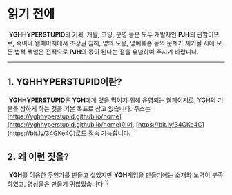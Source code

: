 # 읽기 전에
&nbsp;**YGHHYPERSTUPID**의 기획, 개발, 코딩, 운영 등은 모두 개발자인 **PJH**의 관할이므로, 혹여나 웹페이지에서 초상권 침해, 명의 도용, 명예훼손 등의 문제가 제기될 시에 모든 법적 책임은 전적으로 **PJH**의 몫이 된다는 점을 유념하여 주시기 바랍니다.
 
***
## 1. YGHHYPERSTUPID이란?
&nbsp;**YGHHYPERSTUPID**은 **YGH**에게 엿을 먹이기 위해 운영되는 웹페이지로, YGH의 기분을 상하게 하는 것을 기본 목표로 삼고 있습니다. 주소는 [https://yghhyperstupid.github.io/home](https://yghhyperstupid.github.io/home)이며, [https://bit.ly/34GKe4C](https://bit.ly/34GKe4C)로도 접속 가능합니다.
## 2. 왜 이런 짓을?
&nbsp;**YGH**를 이용한 무언가를 만들고 싶었지만 **YGH**게임을 만들기에는 소재와 노력이 부족하였고, 영상물은 만들기 귀찮았습니다.<sup>1)</sup>
